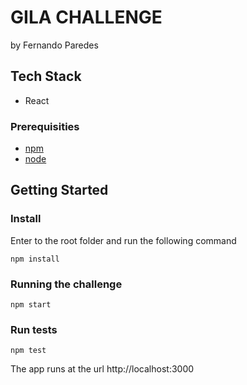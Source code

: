 # GILA CHALLENGE

by Fernando Paredes


## Tech Stack
* React 

### Prerequisities
* [npm](https://www.npmjs.com/)
* [node](https://nodejs.org/en/)

## Getting Started

### Install
Enter to the root folder and run the following command
```shell
npm install
```

### Running the challenge
```shell
npm start
```

### Run tests
```shell
npm test
```

The app runs at the url http://localhost:3000